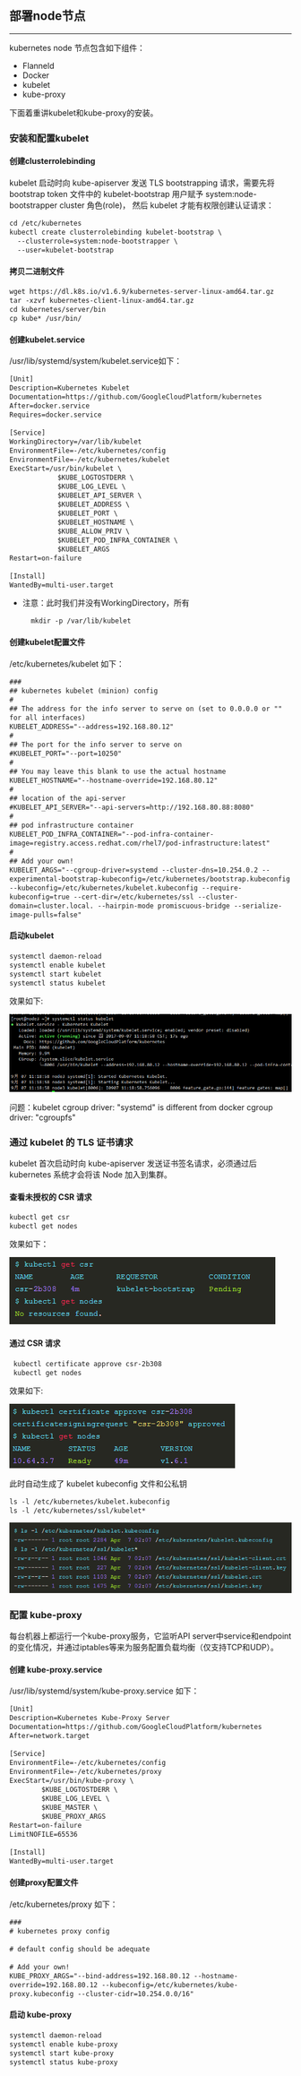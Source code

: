 ## 部署node节点
---
kubernetes node 节点包含如下组件：

- Flanneld
- Docker
- kubelet
- kube-proxy

下面着重讲kubelet和kube-proxy的安装。

### 安装和配置kubelet

#### 创建clusterrolebinding
kubelet 启动时向 kube-apiserver 发送 TLS bootstrapping 请求，需要先将 bootstrap token 文件中的 kubelet-bootstrap 用户赋予 system:node-bootstrapper cluster 角色(role)， 然后 kubelet 才能有权限创建认证请求：

```
cd /etc/kubernetes
kubectl create clusterrolebinding kubelet-bootstrap \
  --clusterrole=system:node-bootstrapper \
  --user=kubelet-bootstrap
```
#### 拷贝二进制文件

```
wget https://dl.k8s.io/v1.6.9/kubernetes-server-linux-amd64.tar.gz
tar -xzvf kubernetes-client-linux-amd64.tar.gz
cd kubernetes/server/bin
cp kube* /usr/bin/
```


#### 创建kubelet.service
/usr/lib/systemd/system/kubelet.service如下：
```
[Unit]
Description=Kubernetes Kubelet
Documentation=https://github.com/GoogleCloudPlatform/kubernetes
After=docker.service
Requires=docker.service

[Service]
WorkingDirectory=/var/lib/kubelet
EnvironmentFile=-/etc/kubernetes/config
EnvironmentFile=-/etc/kubernetes/kubelet
ExecStart=/usr/bin/kubelet \
            $KUBE_LOGTOSTDERR \
            $KUBE_LOG_LEVEL \
            $KUBELET_API_SERVER \
            $KUBELET_ADDRESS \
            $KUBELET_PORT \
            $KUBELET_HOSTNAME \
            $KUBE_ALLOW_PRIV \
            $KUBELET_POD_INFRA_CONTAINER \
            $KUBELET_ARGS
Restart=on-failure

[Install]
WantedBy=multi-user.target

```

- 注意：此时我们并没有WorkingDirectory，所有

        mkdir -p /var/lib/kubelet



#### 创建kubelet配置文件
/etc/kubernetes/kubelet 如下：

```
###
## kubernetes kubelet (minion) config
#
## The address for the info server to serve on (set to 0.0.0.0 or "" for all interfaces)
KUBELET_ADDRESS="--address=192.168.80.12"
#
## The port for the info server to serve on
#KUBELET_PORT="--port=10250"
#
## You may leave this blank to use the actual hostname
KUBELET_HOSTNAME="--hostname-override=192.168.80.12"
#
## location of the api-server
#KUBELET_API_SERVER="--api-servers=http://192.168.80.88:8080"
#
## pod infrastructure container
KUBELET_POD_INFRA_CONTAINER="--pod-infra-container-image=registry.access.redhat.com/rhel7/pod-infrastructure:latest"
#
## Add your own!
KUBELET_ARGS="--cgroup-driver=systemd --cluster-dns=10.254.0.2 --experimental-bootstrap-kubeconfig=/etc/kubernetes/bootstrap.kubeconfig --kubeconfig=/etc/kubernetes/kubelet.kubeconfig --require-kubeconfig=true --cert-dir=/etc/kubernetes/ssl --cluster-domain=cluster.local. --hairpin-mode promiscuous-bridge --serialize-image-pulls=false"

```



#### 启动kubelet

```
systemctl daemon-reload
systemctl enable kubelet
systemctl start kubelet
systemctl status kubelet
```


效果如下:

![](assets/markdown-img-paste-2017090711195039.png)



问题：kubelet cgroup driver: "systemd" is different from docker cgroup driver: "cgroupfs"

### 通过 kubelet 的 TLS 证书请求

kubelet 首次启动时向 kube-apiserver 发送证书签名请求，必须通过后 kubernetes 系统才会将该 Node 加入到集群。

#### 查看未授权的 CSR 请求

```
kubectl get csr
kubectl get nodes
```
效果如下：

![](assets/markdown-img-paste-20170907133425111.png)


#### 通过 CSR 请求


```
 kubectl certificate approve csr-2b308
 kubectl get nodes
```

效果如下:



![](assets/markdown-img-paste-20170907133509838.png)


此时自动生成了 kubelet kubeconfig 文件和公私钥

```
ls -l /etc/kubernetes/kubelet.kubeconfig
ls -l /etc/kubernetes/ssl/kubelet*
```


![](assets/markdown-img-paste-20170907133553106.png)











### 配置 kube-proxy

每台机器上都运行一个kube-proxy服务，它监听API server中service和endpoint的变化情况，并通过iptables等来为服务配置负载均衡（仅支持TCP和UDP）。

#### 创建 kube-proxy.service

/usr/lib/systemd/system/kube-proxy.service 如下：

```
[Unit]
Description=Kubernetes Kube-Proxy Server
Documentation=https://github.com/GoogleCloudPlatform/kubernetes
After=network.target

[Service]
EnvironmentFile=-/etc/kubernetes/config
EnvironmentFile=-/etc/kubernetes/proxy
ExecStart=/usr/bin/kube-proxy \
	    $KUBE_LOGTOSTDERR \
	    $KUBE_LOG_LEVEL \
	    $KUBE_MASTER \
	    $KUBE_PROXY_ARGS
Restart=on-failure
LimitNOFILE=65536

[Install]
WantedBy=multi-user.target
```


#### 创建proxy配置文件

/etc/kubernetes/proxy 如下：
```
###
# kubernetes proxy config

# default config should be adequate

# Add your own!
KUBE_PROXY_ARGS="--bind-address=192.168.80.12 --hostname-override=192.168.80.12 --kubeconfig=/etc/kubernetes/kube-proxy.kubeconfig --cluster-cidr=10.254.0.0/16"
```


#### 启动 kube-proxy

```
systemctl daemon-reload
systemctl enable kube-proxy
systemctl start kube-proxy
systemctl status kube-proxy
```
